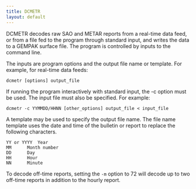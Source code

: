 ```yaml
---
title: DCMETR
layout: default
---
```


DCMETR decodes raw SAO and METAR reports from a real-time data
feed, or from a file fed to the program through standard input, and
writes the data to a GEMPAK surface file.  The program is controlled
by inputs to the command line.

The inputs are program options and the output file name or template.
For example, for real-time data feeds:

	dcmetr [options] output_file

If running the program interactively with standard input, the -c
option must be used.  The input file must also be specified.
For example:

	dcmetr -c YYMMDD/HHNN [other_options] output_file < input_file

A template may be used to specify the output file name.  The file
name template uses the date and time of the bulletin or report
to replace the following characters.

	YY or YYYY	Year
	MM		Month number
	DD		Day
	HH		Hour
	NN		Minute

To decode off-time reports, setting the `-m` option to 72 will decode
up to two off-time reports in addition to the hourly report.
 
